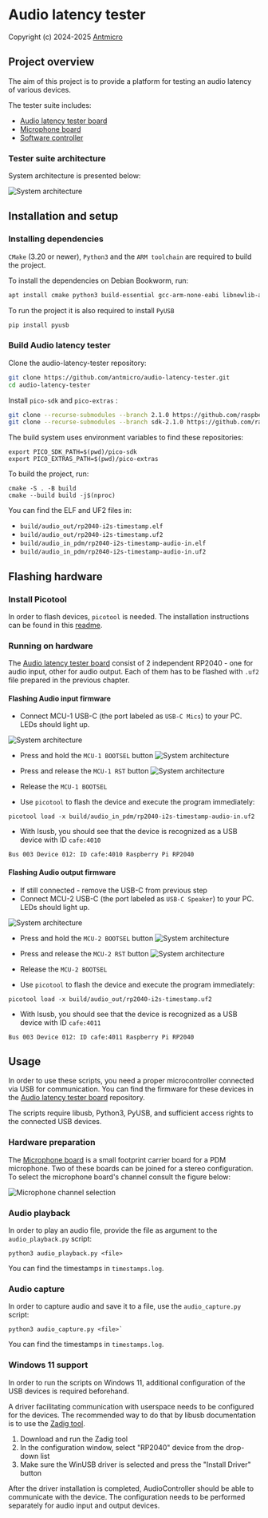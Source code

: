 # Audio latency tester

Copyright (c) 2024-2025 [Antmicro](https://www.antmicro.com)

## Project overview

The aim of this project is to provide a platform for testing an audio latency of various devices.

The tester suite includes:
* [Audio latency tester board](https://github.com/antmicro/audio-latency-tester-board)
* [Microphone board](https://github.com/antmicro/pdm-microphone-board)
* [Software controller](https://github.com/antmicro/audio-latency-tester)

### Tester suite architecture
System architecture is presented below:

![System architecture](img/audio-graph.png)

## Installation and setup

### Installing dependencies
`CMake` (3.20 or newer), `Python3` and the `ARM toolchain` are required to build the project.

To install the dependencies on Debian Bookworm, run:

```sh
apt install cmake python3 build-essential gcc-arm-none-eabi libnewlib-arm-none-eabi libstdc++-arm-none-eabi-newlib libusb-1.0-0-dev
```

To run the project it is also required to install `PyUSB`

```sh
pip install pyusb
```

### Build Audio latency tester

Clone the audio-latency-tester repository:

```sh
git clone https://github.com/antmicro/audio-latency-tester.git
cd audio-latency-tester
```

Install `pico-sdk` and `pico-extras` :

```sh
git clone --recurse-submodules --branch 2.1.0 https://github.com/raspberrypi/pico-sdk.git
git clone --recurse-submodules --branch sdk-2.1.0 https://github.com/raspberrypi/pico-extras.git
```

The build system uses environment variables to find these repositories:

```console
export PICO_SDK_PATH=$(pwd)/pico-sdk
export PICO_EXTRAS_PATH=$(pwd)/pico-extras
```


To build the project, run:

```console
cmake -S . -B build
cmake --build build -j$(nproc)
```

You can find the ELF and UF2 files in:

* `build/audio_out/rp2040-i2s-timestamp.elf`
* `build/audio_out/rp2040-i2s-timestamp.uf2`
* `build/audio_in_pdm/rp2040-i2s-timestamp-audio-in.elf`
* `build/audio_in_pdm/rp2040-i2s-timestamp-audio-in.uf2`

## Flashing hardware

### Install Picotool

In order to flash devices, `picotool` is needed.
The installation instructions can be found in this [readme](https://github.com/raspberrypi/picotool/blob/master/README.md).

### Running on hardware

The [Audio latency tester board](https://github.com/antmicro/audio-latency-tester-board) consist of 2 independent RP2040 - one for audio input, other for audio output.
Each of them has to be flashed with `.uf2` file prepared in the previous chapter.

#### Flashing Audio input firmware

* Connect MCU-1 USB-C (the port labeled as `USB-C Mics`) to your PC. LEDs should light up.

![System architecture](img/mcu-1-usb.png)

* Press and hold the `MCU-1 BOOTSEL` button
![System architecture](img/SW2.png)
* Press and release the `MCU-1 RST` button
![System architecture](img/SW1.png)
* Release the `MCU-1 BOOTSEL`

* Use `picotool` to flash the device and execute the program immediately:

```console
picotool load -x build/audio_in_pdm/rp2040-i2s-timestamp-audio-in.uf2
```
* With lsusb, you should see that the device is recognized as a USB device with ID `cafe:4010` 

```console
Bus 003 Device 012: ID cafe:4010 Raspberry Pi RP2040
```

#### Flashing Audio output firmware

* If still connected - remove the USB-C from previous step
* Connect MCU-2 USB-C (the port labeled as `USB-C Speaker`) to your PC. LEDs should light up.

![System architecture](img/mcu-2-usb.png)

* Press and hold the `MCU-2 BOOTSEL` button
![System architecture](img/SW4.png)
* Press and release the `MCU-2 RST` button
![System architecture](img/SW3.png)
* Release the `MCU-2 BOOTSEL`

* Use `picotool` to flash the device and execute the program immediately:

```console
picotool load -x build/audio_out/rp2040-i2s-timestamp.uf2
```
* With lsusb, you should see that the device is recognized as a USB device with ID `cafe:4011` 

```console
Bus 003 Device 012: ID cafe:4011 Raspberry Pi RP2040
```

## Usage

In order to use these scripts, you need a proper microcontroller connected via USB for communication.
You can find the firmware for these devices in the [Audio latency tester board](https://github.com/antmicro/audio-latency-tester-board) repository.

The scripts require libusb, Python3, PyUSB, and sufficient access rights to the connected USB devices.

### Hardware preparation

The [Microphone board](https://github.com/antmicro/pdm-microphone-board) is a small footprint carrier board for a PDM microphone. Two of these boards can be joined for a stereo configuration.  To select the microphone board's channel consult the figure below:

![Microphone channel selection](img/microphone-channel-selection.png)

### Audio playback

In order to play an audio file, provide the file as argument to the `audio_playback.py` script:

```console
python3 audio_playback.py <file>
```

You can find the timestamps in `timestamps.log`.

### Audio capture

In order to capture audio and save it to a file, use the `audio_capture.py` script:

```console
python3 audio_capture.py <file>`
```

You can find the timestamps in `timestamps.log`.

### Windows 11 support

In order to run the scripts on Windows 11, additional configuration of the USB devices is required beforehand.

A driver facilitating communication with userspace needs to be configured for the devices. The recommended way to do that by libusb documentation is to use the [Zadig tool](http://zadig.akeo.ie/).

1. Download and run the Zadig tool
2. In the configuration window, select "RP2040" device from the drop-down list
3. Make sure the WinUSB driver is selected and press the "Install Driver" button

After the driver installation is completed, AudioController should be able to communicate with the device.
The configuration needs to be performed separately for audio input and output devices.